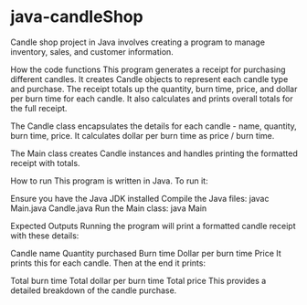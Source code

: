 # java-candleShop
Candle shop project in Java involves creating a program to manage inventory, sales, and customer information.

How the code functions
This program generates a receipt for purchasing different candles. It creates Candle objects to represent each candle type and purchase. The receipt totals up the quantity, burn time, price, and dollar per burn time for each candle. It also calculates and prints overall totals for the full receipt.

The Candle class encapsulates the details for each candle - name, quantity, burn time, price. It calculates dollar per burn time as price / burn time.

The Main class creates Candle instances and handles printing the formatted receipt with totals.

How to run
This program is written in Java. To run it:

Ensure you have the Java JDK installed
Compile the Java files: javac Main.java Candle.java
Run the Main class: java Main


Expected Outputs
Running the program will print a formatted candle receipt with these details:

Candle name
Quantity purchased
Burn time
Dollar per burn time
Price
It prints this for each candle. Then at the end it prints:

Total burn time
Total dollar per burn time
Total price
This provides a detailed breakdown of the candle purchase.
